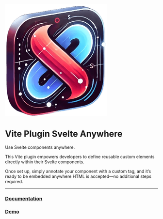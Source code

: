 ![logo](docs/public/logo.png)

# Vite Plugin Svelte Anywhere
Use Svelte components anywhere.

This Vite plugin empowers developers to define reusable custom elements directly within their Svelte components. 

Once set up, simply annotate your component with a custom tag, and it’s ready to be embedded anywhere HTML is accepted—no additional steps required.

---

### [Documentation](https://svelte-anywhere.dev)
### [Demo](https://svelte-anywhere.dev/demo)

